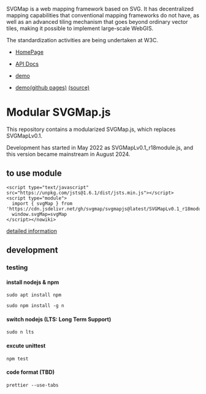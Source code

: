SVGMap is a web mapping framework based on SVG. It has decentralized mapping capabilities that conventional mapping frameworks do not have, as well as an advanced tiling mechanism that goes beyond ordinary vector tiles, making it possible to implement large-scale WebGIS.

The standardization activities are being undertaken at W3C.

* [HomePage](https://svgmap.org/)

* [API Docs](https://www.svgmap.org/wiki/index.php?title=%E8%A7%A3%E8%AA%AC%E6%9B%B8)

* [demo](https://svgmap.org/devinfo/devkddi/lvl0.1/demos/demo0.html)
* [demo(github pages)](https://svgmap.github.io/svgMapDemo/) [(source)](https://github.com/svgmap/svgMapDemo)

# Modular SVGMap.js

This repository contains a modularized SVGMap.js, which replaces SVGMapLv0.1.

Development has started in May 2022 as SVGMapLv0.1_r18module.js, and this version became mainstream in August 2024.


## to use module

```
<script type="text/javascript" src="https://unpkg.com/jsts@1.6.1/dist/jsts.min.js"></script>
<script type="module">
  import { svgMap } from 'https://cdn.jsdelivr.net/gh/svgmap/svgmapjs@latest/SVGMapLv0.1_r18module.js';
  window.svgMap=svgMap
</script></nowiki>
```

[detailed information](https://www.svgmap.org/wiki/index.php?title=%E8%A7%A3%E8%AA%AC%E6%9B%B8#rev18_.28ECMA_Script_Module.E7.89.88.29.E3.81.AE.E4.BE.8B)


## development
### testing

#### install nodejs & npm

```sudo apt install npm```

```sudo npm install -g n```

#### switch nodejs (LTS: Long Term Support)

```sudo n lts```

#### excute unittest

```npm test```

#### code format (TBD)
```prettier --use-tabs``` 

